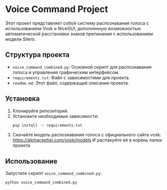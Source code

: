 # Voice Command Project

Этот проект представляет собой систему распознавания голоса с использованием Vosk и NiceGUI, дополненную возможностью автоматической расстановки знаков препинания с использованием модели Silero.

## Структура проекта

- `voice_command_combined.py`: Основной скрипт для распознавания голоса и управления графическим интерфейсом.
- `requirements.txt`: Файл с зависимостями для проекта.
- `readme.md`: Этот файл, содержащий описание проекта.

## Установка

1. Клонируйте репозиторий.
2. Установите необходимые зависимости:
    ```bash
    pip install -r requirements.txt
    ```
3. Скачайте модель распознавания голоса с официального сайта vosk:
    https://alphacephei.com/vosk/models
   И распакуйте её в корень папки проекта

## Использование

Запустите скрипт `voice_command_combined.py`:
```bash
python voice_command_combined.py
